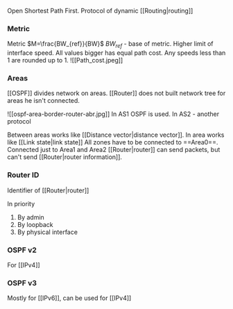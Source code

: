 Open Shortest Path First. Protocol of dynamic [[Routing|routing]]

### Metric
Metric $M=\frac{BW_{ref}}{BW}$
$BW_{ref}$ - base of metric. Higher limit of interface speed. All values bigger has equal path cost. Any speeds less than 1 are rounded up to 1.
![[Path_cost.jpeg]]

### Areas
[[OSPF]] divides network on areas. [[Router]] does not built network tree for areas he isn't connected.

![[ospf-area-border-router-abr.jpg]]
In AS1 OSPF is used. In AS2 - another protocol

Between areas works like [[Distance vector|distance vector]]. In area works like [[Link state|link state]]
All zones have to be connected to ==Area0==. Connected just to Area1 and Area2 [[Router|router]] can send packets, but can't send [[Router|router information]].

### Router ID
Identifier of [[Router|router]] 

In priority
1) By admin
2) By loopback
3) By physical interface



### OSPF v2
For [[IPv4]]

### OSPF v3
Mostly for [[IPv6]], can be used for [[IPv4]]


